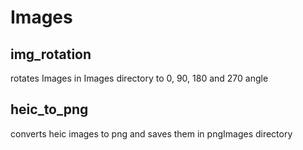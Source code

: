 # Images

## img_rotation

rotates Images in Images directory to 0, 90, 180 and 270 angle

## heic_to_png

converts heic images to png and saves them in pngImages directory
